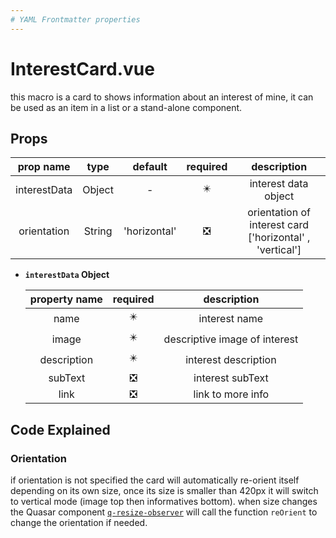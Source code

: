 ```yaml
---
# YAML Frontmatter properties
---
```


# InterestCard.vue

this macro is a card to shows information about an interest of mine, it can be used as an item in a list or a stand-alone component.

## Props

|  prop name   |  type  |   default    |           required            |                       description                        |
| :----------: | :----: | :----------: | :---------------------------: | :------------------------------------------------------: |
| interestData | Object |      -       |  :eight_pointed_black_star:   |                   interest data object                   |
| orientation  | String | 'horizontal' | :negative_squared_cross_mark: | orientation of interest card ['horizontal' , 'vertical'] |

- **`interestData` Object**

  | property name |           required            |          description          |
  | :-----------: | :---------------------------: | :---------------------------: |
  |     name      |  :eight_pointed_black_star:   |         interest name         |
  |     image     |  :eight_pointed_black_star:   | descriptive image of interest |
  |  description  |  :eight_pointed_black_star:   |     interest description      |
  |    subText    | :negative_squared_cross_mark: |       interest subText        |
  |     link      | :negative_squared_cross_mark: |       link to more info       |

## Code Explained

### Orientation

if orientation is not specified the card will automatically re-orient itself depending on its own size, once its size is smaller than 420px it will switch to vertical mode (image top then informatives bottom). when size changes the Quasar component [`q-resize-observer`](https://quasar.dev/vue-components/resize-observer#qresizeobserver-api) will call the function `reOrient` to change the orientation if needed.
